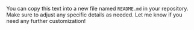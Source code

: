 You can copy this text into a new file named `README.md` in your repository. Make sure to adjust any specific details as needed. Let me know if you need any further customization!
